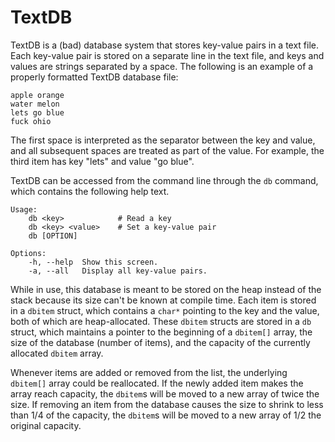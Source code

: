 # TextDB

TextDB is a (bad) database system that stores key-value pairs in a text file.
Each key-value pair is stored on a separate line in the text file, and
keys and values are strings separated by a space. The following is an example
of a properly formatted TextDB database file:

```
apple orange
water melon
lets go blue
fuck ohio
```
The first space is interpreted as the separator between the key and value,
and all subsequent spaces are treated as part of the value. For example,
the third item has key "lets" and value "go blue".

TextDB can be accessed from the command line through the `db` command, which
contains the following help text.

```
Usage:
    db <key>            # Read a key
    db <key> <value>    # Set a key-value pair
    db [OPTION]     

Options:
    -h, --help  Show this screen.
    -a, --all   Display all key-value pairs.
```

While in use, this database is meant to be stored on the heap instead of the
stack because its size can't be known at compile time. Each item is stored
in a `dbitem` struct, which contains a `char*` pointing to the key and the
value, both of which are heap-allocated. These `dbitem` structs are stored in
a `db` struct, which maintains a pointer to the beginning of a `dbitem[]`
array, the size of the database (number of items), and the capacity of the
currently allocated `dbitem` array.

Whenever items are added or removed from the list, the underlying `dbitem[]`
array could be reallocated. If the newly added item makes the array reach
capacity, the `dbitem`s will be moved to a new array of twice the size. If
removing an item from the database causes the size to shrink to less than
1/4 of the capacity, the `dbitem`s will be moved to a new array of 1/2 the
original capacity.

